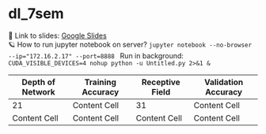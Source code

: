# dl_7sem

:link: Link to slides: [Google Slides](https://docs.google.com/presentation/d/1NWr-d3fhXkgAbAeu5Y_-NrDJ9lEkdJzxDDdGLhlL6zI/edit#slide=id.g2faa6d5a37d_0_7) <br/>
:ringed_planet: How to run jupyter notebook on server?
`jupyter notebook --no-browser --ip="172.16.2.17" --port=8888 `
Run in background: `CUDA_VISIBLE_DEVICES=4 nohup python -u Untitled.py 2>&1 &`

| Depth of Network | Training Accuracy | Receptive Field | Validation Accuracy |
| ---------------- | ----------------- | --------------- | ------------------- |
|          21      | Content Cell      |      31         | Content Cell        |
| Content Cell     | Content Cell      | Content Cell    | Content Cell        |

